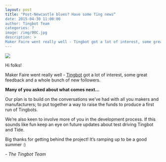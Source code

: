 ```yaml
---
layout: post
title: "Post-Newcastle blues? Have some Ting news“
date: 2015-04-30 11:00:00
author: Tingbot Team
categories: ?
image: /img/00C.jpg
description: >
Maker Faire went really well - Tingbot got a lot of interest, some great feedback and a whole bunch of new followers.
---
```


![](/img/00C-1.png)


Hi folks!

Maker Faire went really well - [Tingbot](//tingbot.com/) got a lot of interest, some great feedback and a whole bunch of new followers.

**Many of you asked about what comes next…**

Our plan is to build on the conversations we’ve had with all you makers and manufacturers; to put together a way to raise the funds to produce a first run of Tingbots.

We’re also keen to involve more of you in the development process. If this sounds like fun keep an eye on future updates about test driving Tingbot and Tide.

Big thanks for getting behind the project! It’s ramping up to be a good summer :)

*- The Tingbot Team*